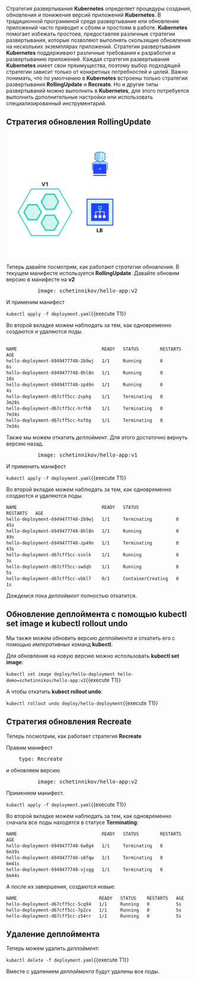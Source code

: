 Стратегия развертывания **Kubernetes** определяет процедуры создания, обновления и понижения версий приложений **Kubernetes**. В традиционной программной среде развертывание или обновление приложений часто приводит к сбоям и простоям в работе. **Kubernetes** помогает избежать простоев, предоставляя различные стратегии развертывания, которые позволяют выполнять скользящие обновления на нескольких экземплярах приложений.
Стратегии развертывания **Kubernetes** поддерживают различные требования к разработке и развертыванию приложений. Каждая стратегия развертывания **Kubernetes** имеет свои преимущества, поэтому выбор подходящей стратегии зависит только от конкретных потребностей и целей.
Важно понимать, что по умолчанию в **Kubernetes** встроены только стратегии развертывания **RollingUpdate** и **Recreate**. Но и другие типы развертываний можно выполнить в **Kubernetes**, для этого потребуется выполнить дополнительные настройки или использовать специализированный инструментарий.

## Стратегия обновления RollingUpdate

![Kubernetes Deployments](./assets/k8s-deployments-ramped.gif)

Теперь давайте посмотрим, как работают *стратегии обновления*. В текущем манифесте используется **RollingUpdate**. Давайте обновим версию в манифесте на **v2**

<pre class="file" data-filename="./deployment.yaml" data-target="insert" data-marker="          image: schetinnikov/hello-app:v1">
          image: schetinnikov/hello-app:v2</pre>

И применим манифест

`kubectl apply -f deployment.yaml`{{execute T1}}

Во второй вкладке можем наблюдать за тем, как одновременно создаются и удаляются *поды*.

```

NAME                                READY   STATUS        RESTARTS   AGE
hello-deployment-6949477748-2b9wj   1/1     Running       0          6s
hello-deployment-6949477748-8hl8n   1/1     Running       0          10s
hello-deployment-6949477748-zp49n   1/1     Running       0          4s
hello-deployment-d67cff5cc-2vpkg    1/1     Terminating   0          3m28s
hello-deployment-d67cff5cc-hrfh8    1/1     Terminating   0          7m34s
hello-deployment-d67cff5cc-hsf6g    1/1     Terminating   0          7m34s
```

Также мы можем откатить *деплоймент*. Для этого достаточно вернуть версию назад.

<pre class="file" data-filename="./deployment.yaml" data-target="insert" data-marker="          image: schetinnikov/hello-app:v2">
          image: schetinnikov/hello-app:v1</pre>

И применить манифест 

`kubectl apply -f deployment.yaml`{{execute T1}}

Во второй вкладке можем наблюдать за тем, как одновременно создаются и удаляются поды. 

```
NAME                                READY   STATUS              RESTARTS   AGE
hello-deployment-6949477748-2b9wj   1/1     Terminating         0          45s
hello-deployment-6949477748-8hl8n   1/1     Running             0          49s
hello-deployment-6949477748-zp49n   1/1     Terminating         0          43s
hello-deployment-d67cff5cc-ssnlk    1/1     Running             0          3s
hello-deployment-d67cff5cc-swdqh    1/1     Running             0          5s
hello-deployment-d67cff5cc-vbkl7    0/1     ContainerCreating   0          1s
```

Дождемся пока *деплоймент* полностью откатится.

## Обновление деплоймента с помощью kubectl set image и kubectl rollout undo

Мы также можем обновить версию *деплоймента* и откатить его с помощью *императивных* команд **kubectl**. 

Для обновления на новую версию можно использовать **kubectl set image**:

`kubectl set image deploy/hello-deployment hello-demo=schetinnikov/hello-app:v2`{{execute T1}}

А чтобы откатить **kubect rollout undo**:

`kubectl rollout undo deploy/hello-deployment`{{execute T1}}

## Стратегия обновления Recreate

Теперь посмотрим, как работает стратегия **Recreate**

Правим манифест

<pre class="file" data-filename="./deployment.yaml" data-target="insert" data-marker="    type: RollingUpdate">
    type: Recreate</pre>

и обновляем версию 

<pre class="file" data-filename="./deployment.yaml" data-target="insert" data-marker="          image: schetinnikov/hello-app:v1">
          image: schetinnikov/hello-app:v2</pre>

Применяем манифест. 

`kubectl apply -f deployment.yaml`{{execute T1}}

Во второй вкладке можем наблюдать за тем, как одновременно сначала все *поды* находятся в статусе **Terminating**:
```
NAME                                READY   STATUS        RESTARTS   AGE
hello-deployment-6949477748-6w8g4   1/1     Terminating   0          6m39s
hello-deployment-6949477748-s8fqw   1/1     Terminating   0          6m41s
hello-deployment-6949477748-vjsgg   1/1     Terminating   0          6m44s
```

А после их завершения, создаются новые:
```
NAME                               READY   STATUS    RESTARTS   AGE
hello-deployment-d67cff5cc-5cq94   1/1     Running   0          5s
hello-deployment-d67cff5cc-7p2cv   1/1     Running   0          5s
hello-deployment-d67cff5cc-z54rr   1/1     Running   0          5s
```

## Удаление деплоймента

Теперь можем удалить *деплоймент*:

`kubectl delete -f deployment.yaml`{{execute T1}}

Вместе с удалением *деплоймента* будут удалены все *поды*.

